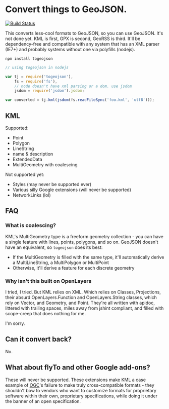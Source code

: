# Convert things to GeoJSON.

[![Build Status](https://travis-ci.org/tmcw/togeojson.png)](https://travis-ci.org/tmcw/togeojson)

This converts less-cool formats to GeoJSON, so you can use GeoJSON. It's not
done yet. KML is first, GPX is second, GeoRSS is third. It'll be dependency-free
and compatible with any system that has an XML parser (IE7+) and probably
systems without one via polyfills (nodejs).

    npm install togeojson

```javascript
// using togeojson in nodejs

var tj = require('togeojson'),
    fs = require('fs'),
    // node doesn't have xml parsing or a dom. use jsdom
    jsdom = require('jsdom').jsdom;

var converted = tj.kml(jsdom(fs.readFileSync('foo.kml', 'utf8')));
```

## KML

Supported:

* Point
* Polygon
* LineString
* name & description
* ExtendedData
* MultiGeometry with coalescing

Not supported yet:

* Styles (may never be supported ever)
* Various silly Google extensions (will never be supported)
* NetworkLinks (lol)

## FAQ

### What is coalescing?

KML's MultiGeometry type is a freeform geometry collection - you can have a single
feature with lines, points, polygons, and so on. GeoJSON doesn't have an equivalent,
so `togeojson` does its best:

* If the MultiGeometry is filled with the same type, it'll automatically derive a MultiLineString, a MultiPolygon or MultiPoint
* Otherwise, it'll derive a feature for each discrete geometry

### Why isn't this built on OpenLayers

I tried, I tried. But KML relies on XML. Which relies on Classes, Projections,
their absurd OpenLayers.Function and OpenLayers.String classes, which rely
on Vector, and Geometry, and Point. They're all written with apidoc, littered
with trailing spaces, miles away from jshint compliant, and filled with
scope-creep that does nothing for me.

I'm sorry.

## Can it convert back?

No.

## What about flyTo and other Google add-ons?

These will never be supported. These extensions make KML a case example of
[OGC](http://www.opengeospatial.org/)'s failure to make truly cross-compatible
formats - they shouldn't bow to vendors who want to customize formats for
proprietary software within their own, proprietary specifications,
while doing it under the banner of an open specification.

